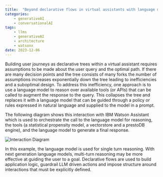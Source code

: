 ```yaml
---
title:  "Beyond declarative flows in virtual assistants with language models for single-turn and multi-turn reasoning"
categories: 
    - generativeAI
    - conversationalAI
tags: 
    - llms
    - generativeAI
    - architecture
    - watsonx
date: 2023-12-06
---
```


Building user journeys as declarative trees within a virtual assistant requires assumptions to be made about the user query and the optimal path. If there are many decision points and the tree consists of many forks the number of assumptions increases exponentially down the tree leading to inefficiencies and a suboptimal design. To address this inefficiency, one approach is to use a language model to reason over available tools (or APIs) that can be called to augment the response to the query. This collapses the tree and replaces it with a language model that can be guided through a policy or rules expressed in natural language and supplied to the model in a prompt.

The following diagram shows this interaction with IBM Watson Assistant which is used to orchestrate the call to the language model for reasoning, the tools (a statistical propensity model, a vectorstore and a prestoDB engine), and the language model to generate a final response.

![Interaction Diagram](single-turn-reasoning.png)

In this example, the language model is used for single turn reasoning. With next generation language models, multi-turn reasoning may be more effective at guiding the user to a goal. Declarative flows are used to build application logic, guardrail LLM driven actions and impose structure around interactions that must be explicitly defined.